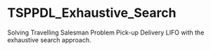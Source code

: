 # TSPPDL_Exhaustive_Search
 Solving Travelling Salesman Problem Pick-up Delivery LIFO with the exhaustive search approach.
